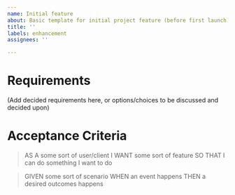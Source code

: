 ```yaml
---
name: Initial feature
about: Basic template for initial project feature (before first launch)
title: ''
labels: enhancement
assignees: ''

---
```


# Requirements

(Add decided requirements here, or options/choices to be discussed and decided upon)

# Acceptance Criteria

> AS A some sort of user/client
I WANT some sort of feature
SO THAT I can do something I want to do

> GIVEN some sort of scenario
WHEN an event happens
THEN a desired outcomes happens
